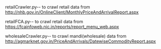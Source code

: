 retailCrawler.py-- to crawl retail data from  http://nhb.gov.in/OnlineClient/MonthlyPriceAndArrivalReport.aspx

retailFCA.py-- to crawl retail data from https://fcainfoweb.nic.in/reports/report_menu_web.aspx

wholesaleCrawler.py-- to crawl mandi(wholesale) data from http://agmarknet.gov.in/PriceAndArrivals/DatewiseCommodityReport.aspx
